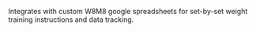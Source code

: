 Integrates with custom W8M8 google spreadsheets for set-by-set weight training instructions and data tracking.
